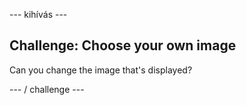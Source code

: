 \--- kihívás \---

## Challenge: Choose your own image

Can you change the image that's displayed?

\--- / challenge \---